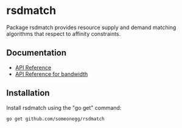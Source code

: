 rsdmatch
========

Package rsdmatch provides resource supply and demand matching algorithms that respect to affinity constraints.

Documentation
-------------

- [API Reference](http://godoc.org/github.com/someonegg/rsdmatch)
- [API Reference for bandwidth](http://godoc.org/github.com/someonegg/rsdmatch/bandwidth)

Installation
------------

Install rsdmatch using the "go get" command:

    go get github.com/someonegg/rsdmatch
